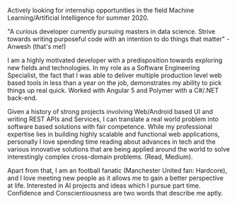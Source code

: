 Actively looking for internship opportunities in the field Machine Learning/Artificial Intelligence for summer 2020.

"A curious developer currently pursuing masters in data science. Strive towards writing purposeful code with an intention to do things that matter" - Anwesh (that's me!)

I am a highly motivated developer with a predisposition towards exploring new fields and technologies. In my role as a Software Engineering Specialist, the fact that I was able to deliver multiple production level web based tools in less than a year on the job, demonstrates my ability to pick things up real quick. Worked with Angular 5 and Polymer with a C#/.NET back-end. 

Given a history of strong projects involving Web/Android based UI and writing REST APIs and Services, I can translate a real world problem into software based solutions with fair competence. While my professional expertise lies in building highly scalable and functional web applications, personally I love spending time reading about advances in tech and the various innovative solutions that are being applied around the world to solve interestingly complex cross-domain problems. (Read, Medium).

Apart from that, I am an football fanatic (Manchester United fan: Hardcore), and I love meeting new people as it allows me to gain a better perspective at life. Interested in AI projects and ideas which I pursue part time. Confidence and Conscientiousness are two words that describe me aptly.
